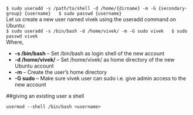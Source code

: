 >>
`$ sudo useradd -s /path/to/shell -d /home/{dirname} -m -G {secondary-group} {username}  
$ sudo passwd {username}`  
Let us create a new user named vivek using the useradd command on Ubuntu:  
`$ sudo useradd -s /bin/bash -d /home/vivek/ -m -G sudo vivek  
$ sudo passwd vivek`  
Where,

-   **-s /bin/bash** – Set /bin/bash as login shell of the new account
-   **-d /home/vivek/** – Set /home/vivek/ as home directory of the new Ubuntu account
-   **-m** – Create the user’s home directory
-   **-G sudo** – Make sure vivek user can sudo i.e. give admin access to the new account

##giving an existing user a shell 

`usermod --shell /bin/bash <username>`